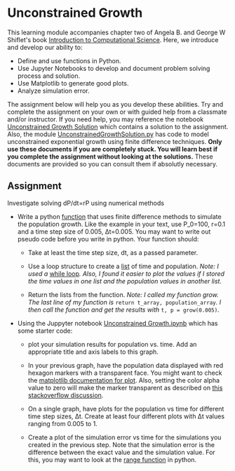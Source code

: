 Unconstrained Growth
====================

This learning module accompanies chapter two of Angela B. and George W Shiflet's
book [Introduction to Computational Science](https://ics.wofford-ecs.org/).
Here, we introduce and develop our ability to:
- Define and use functions in Python.
- Use Jupyter Notebooks to develop and document problem solving process and solution.
- Use Matplotlib to generate good plots.
- Analyze simulation error.

The assignment below will help you as you develop these abilities. Try and
complete the assignment on your own or with guided help from a classmate and/or
instructor. If you need help, you may reference the notebook [Unconstrained
Growth Solution](UnconstrainedGrowthSolution.ipynb) which contains a solution to
the assignment. Also, the module
[UnconstrainedGrowthSolution.py](UnconstrainedGrowthSolution.py) has code to
model unconstrained exponential growth using finite difference techniques.
**Only use these documents if you are completely stuck. You will learn best if
you complete the assignment without looking at the solutions.** These documents
are provided so you can consult them if absolutly necessary.

Assignment
----------

Investigate solving dP/dt=rP using numerical methods

-   Write a python
    [function](https://docs.python.org/tutorial/controlflow.html#defining-functions)
    that uses finite difference methods to simulate the population growth. Like
    the example in your text, use P\_0=100, r=0.1 and a time step size of 0.005,
    Δt=0.005. You may want to write out pseudo code before you write in python.
    Your function should:

    -   Take at least the time step size, dt, as a passed parameter.

    -   Use a loop structure to create a
        [list](https://docs.python.org/tutorial/introduction.html#lists) of time
        and population. *Note: I used a* [while
        loop](https://www.tutorialspoint.com/python/python_while_loop.htm)*.
        Also, I found it easier to plot the values if I stored the time values
        in one list and the population values in another list.*

    -   Return the lists from the function. *Note: I called my function grow.
        The last line of my function is* `return t_array, population_array`*. I
        then call the function and get the results with* `t, p = grow(0.005)`*.*

-   Using the Juppyter notebook [Unconstrained
    Growth.ipynb](UnconstrainedGrowth.ipynb) which has some starter code:

    -   plot your simulation results for population vs. time. Add an appropriate
        title and axis labels to this graph.

    -   In your previous graph, have the population data displayed with red
        hexagon markers with a transparent face. You might want to check the
        [matplotlib documentation for
        plot](http://matplotlib.org/api/pyplot_api.html#matplotlib.pyplot.plot).
        Also, setting the color alpha value to zero will make the marker
        transparent as described on [this stackoverflow
        discussion](http://stackoverflow.com/questions/15928539/matplotlib-how-to-make-the-marker-face-color-transparent-without-making-the-li).

    -   On a single graph, have plots for the population vs time for different
        time step sizes, Δt. Create at least four different plots with Δt values
        ranging from 0.005 to 1.

    -   Create a plot of the simulation error vs time for the simulations you
        created in the previous step. Note that the simulation error is the
        difference between the exact value and the simulation value. For this,
        you may want to look at the [range
        function](https://docs.python.org/3.5/tutorial/controlflow.html#the-range-function)
        in python.
